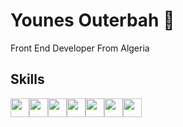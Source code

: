 # Younes Outerbah 👋

Front End Developer From Algeria
          
## Skills
<div style="display:flex">    
<img width="30px" src="https://cdn.jsdelivr.net/gh/devicons/devicon/icons/html5/html5-original.svg" />
<img width="30px" src="https://cdn.jsdelivr.net/gh/devicons/devicon/icons/css3/css3-original.svg" />
<img width="30px" src="https://cdn.jsdelivr.net/gh/devicons/devicon/icons/javascript/javascript-original.svg" />
<img width="30px" src="https://cdn.jsdelivr.net/gh/devicons/devicon/icons/react/react-original.svg" />
<img width="30px" src="https://cdn.jsdelivr.net/gh/devicons/devicon/icons/redux/redux-original.svg" />
<img width="30px" src="https://cdn.jsdelivr.net/gh/devicons/devicon/icons/sass/sass-original.svg" />          
<img width="30px" src="https://cdn.jsdelivr.net/gh/devicons/devicon/icons/tailwindcss/tailwindcss-plain.svg" />
</div>
          
          
          

          
                    
          
          
          
